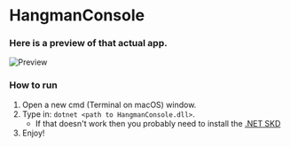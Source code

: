 # HangmanConsole

### Here is a preview of that actual app.
![Preview](https://i.imgur.com/d7UUhs6.png)

### How to run
1. Open a new cmd (Terminal on macOS) window.
2. Type in: `dotnet <path to HangmanConsole.dll>`.
   * If that doesn't work then you probably need to install the [.NET SKD](https://www.microsoft.com/net/download/windows/build)
3. Enjoy!

